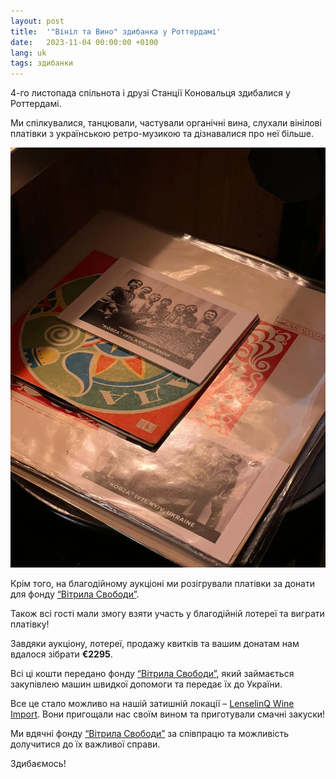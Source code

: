 ```yaml
---
layout: post
title:  '"Вініл та Вино" здибанка у Роттердамі'
date:   2023-11-04 00:00:00 +0100
lang: uk
tags: здибанки
---
```


4-го листопада спільнота і друзі Станції Коновальця здибалися у Роттердамі.

Ми спілкувалися, танцювали, частували органічні вина, слухали вінілові платівки з українською ретро-музикою та дізнавалися про неї більше.

![img](/assets/images/2023-11-04/06e8d317-5aa9-4288-a611-97d2e90645d3.webp)

Крім того, на благодійному аукціоні ми розігрували платівки за донати для фонду [“Вітрила Свободи”](https://zeilenvanvrijheid.nl/).

Також всі гості мали змогу взяти участь у благодійній лотереї та виграти платівку!

Завдяки аукціону, лотереї, продажу квитків та вашим донатам нам вдалося зібрати **€2295**.

Всі ці кошти передано фонду [“Вітрила Свободи”](https://zeilenvanvrijheid.nl/), який займається закупівлею машин швидкої допомоги та передає їх до України.

Все це стало можливо на нашій затишній локації – [LenselinQ Wine Import](https://lenselinq.nl/). Вони пригощали нас своїм вином та приготували смачні закуски!

Ми вдячні фонду [“Вітрила Свободи”](https://zeilenvanvrijheid.nl/) за співпрацю та можливість долучитися до їх важливої справи.

Здибаємось!